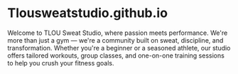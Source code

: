 # Tlousweatstudio.github.io
Welcome to TLOU Sweat Studio, where passion meets performance. We're more than just a gym — we're a community built on sweat, discipline, and transformation. Whether you're a beginner or a seasoned athlete, our studio offers tailored workouts, group classes, and one-on-one training sessions to help you crush your fitness goals.
